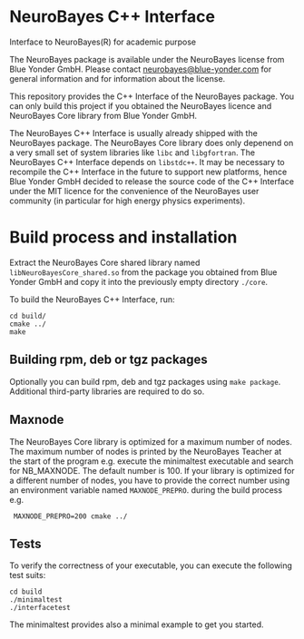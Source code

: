 # NeuroBayes C++ Interface

Interface to NeuroBayes(R) for academic purpose

The NeuroBayes package is available under the NeuroBayes license from Blue
Yonder GmbH. Please contact neurobayes@blue-yonder.com for general information
and for information about the license.

This repository provides the C++ Interface of the NeuroBayes package. You can
only build this project if you obtained the NeuroBayes licence and NeuroBayes
Core library from Blue Yonder GmbH.

The NeuroBayes C++ Interface is usually already shipped with the NeuroBayes
package. The NeuroBayes Core library does only depenend on a very small set of
system libraries like `libc` and `libgfortran`. The NeuroBayes C++ Interface
depends on `libstdc++`. It may be necessary to recompile the C++ Interface in
the future to support new platforms, hence Blue Yonder GmbH decided to release
the source code of the C++ Interface under the MIT licence for the convenience
of the NeuroBayes user community (in particular for high energy physics
experiments).

# Build process and installation

Extract the NeuroBayes Core shared library named `libNeuroBayesCore_shared.so`
from the package you obtained from Blue Yonder GmbH and copy it into the
previously empty directory `./core`.

To build the NeuroBayes C++ Interface, run:

    cd build/
    cmake ../
    make


## Building rpm, deb or tgz packages

Optionally you can build rpm, deb and tgz packages using `make package`.
Additional third-party libraries are required to do so.

## Maxnode

The NeuroBayes Core library is optimized for a maximum number of nodes. The
maximum number of nodes is printed by the NeuroBayes Teacher at the start of
the program e.g. execute the minimaltest executable and search for NB_MAXNODE.
The default number is 100. If your library is optimized for a different number
of nodes, you have to provide the correct number using an environment variable
named `MAXNODE_PREPRO`. during the build process e.g.

     MAXNODE_PREPRO=200 cmake ../


## Tests

To verify the correctness of your executable, you can execute the following
test suits:

    cd build
    ./minimaltest
    ./interfacetest

The minimaltest provides also a minimal example to get you started.
